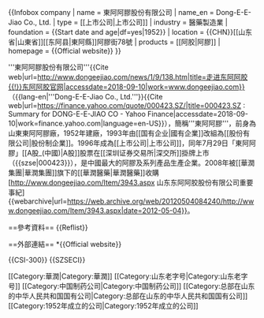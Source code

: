 {{Infobox company
| name = 東阿阿膠股份有限公司
| name_en = Dong-E-E-Jiao Co., Ltd.
| type = [[上市公司|上市公司]]
| industry = 醫藥製造業
| foundation = {{Start date and age|df=yes|1952}}
| location = {{CHN}}[[山东省|山東省]][[东阿县|東阿縣]]阿膠街78號
| products = [[阿胶|阿膠]]
| homepage = {{Official website}}
}}

'''東阿阿膠股份有限公司'''<ref>{{Cite web|url=http://www.dongeejiao.com/news/1/9/138.htm|title=走进东阿阿胶{{!}}东阿阿胶官网|accessdate=2018-09-10|work=www.dongeejiao.com}}</ref>（{{lang-en|'''Dong-E-E-Jiao Co., Ltd.'''}}<ref>{{Cite web|url=https://finance.yahoo.com/quote/000423.SZ/|title=000423.SZ : Summary for DONG-E-E-JIAO CO - Yahoo Finance|accessdate=2018-09-10|work=finance.yahoo.com|language=en-US}}</ref>），簡稱'''東阿阿膠'''，前身為山東東阿阿膠廠，1952年建廠，1993年由[[国有企业|國有企業]]改組為[[股份有限公司|股份制企業]]。1996年成為[[上市公司|上市公司]]，同年7月29日「東阿阿膠」[[A股_(中國)|A股]]股票在[[深圳证券交易所|深交所]]掛牌上市（{{szse|000423}}），是中國最大的阿膠及系列產品生產企業。2008年被[[華潤集團|華潤集團]]旗下的[[華潤醫藥|華潤醫藥]]收購<ref>[http://www.dongeejiao.com/Item/3943.aspx 山东东阿阿胶股份有限公司重要事紀] {{webarchive|url=https://web.archive.org/web/20120504084240/http://www.dongeejiao.com/Item/3943.aspx|date=2012-05-04}}</ref>。

==參考資料==
{{Reflist}}

==外部連結==
*{{Official website}}

{{CSI-300}}
{{SZSECI}}

[[Category:華潤|Category:華潤]]
[[Category:山东老字号|Category:山东老字号]]
[[Category:中国制药公司|Category:中国制药公司]]
[[Category:总部在山东的中华人民共和国国有公司|Category:总部在山东的中华人民共和国国有公司]]
[[Category:1952年成立的公司|Category:1952年成立的公司]]